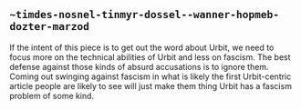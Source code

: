 ## `~timdes-nosnel-tinmyr-dossel--wanner-hopmeb-dozter-marzod`
If the intent of this piece is to get out the word about Urbit, we need to focus more on the technical abilities of Urbit and less on fascism.  The best defense against those kinds of absurd accusations is to ignore them.  Coming out swinging against fascism in what is likely the first Urbit-centric article people are likely to see will just make them thing Urbit has a fascism problem of some kind.